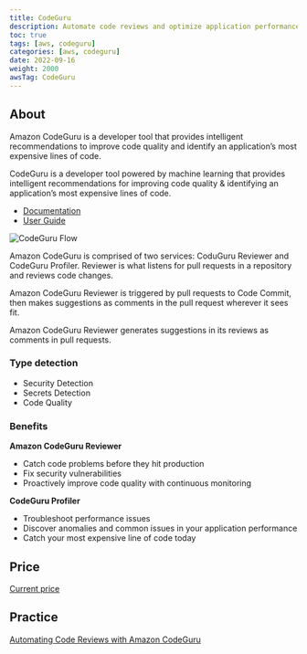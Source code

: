```yaml
---
title: CodeGuru
description: Automate code reviews and optimize application performance with ML-powered recommendations 
toc: true
tags: [aws, codeguru]
categories: [aws, codeguru]
date: 2022-09-16
weight: 2000
awsTag: CodeGuru
---
```


## About

Amazon CodeGuru is a developer tool that provides intelligent recommendations to improve code quality and identify an application’s most expensive lines of code.

CodeGuru is a developer tool powered by machine learning that provides intell­igent recomm­end­ations for improving code quality & identi­fying an applic­ation’s most expensive lines of code.

- [Documentation](https://aws.amazon.com/codeguru/)
- [User Guide](https://docs.aws.amazon.com/codeguru/?id=docs_gateway)

![CodeGuru Flow](https://d1.awsstatic.com/products/CodeGuru/Product-Page-Diagram_CodeGuru.4d70717197b2bbd7bb11c44e8c9c351dbc12f821.png)

Amazon CodeGuru is comprised of two services: CoduGuru Reviewer and CodeGuru Profiler. Reviewer is what listens for pull requests in a repository and reviews code changes.

Amazon CodeGuru Reviewer is triggered by pull requests to Code Commit, then makes suggestions as comments in the pull request wherever it sees fit.

Amazon CodeGuru Reviewer generates suggestions in its reviews as comments in pull requests. 

### Type detection

- Security Detection
- Secrets Detection
- Code Quality


### Benefits

**Amazon CodeGuru Reviewer**

- Catch code problems before they hit production
- Fix security vulnerabilities
- Proactively improve code quality with continuous monitoring

**CodeGuru Profiler**

- Troubleshoot performance issues
- Discover anomalies and common issues in your application performance
- Catch your most expensive line of code today

## Price

[Current price](https://aws.amazon.com/codeguru/pricing/)

## Practice

[Automating Code Reviews with Amazon CodeGuru](automating-code-reviews-amazon-codeguru)
